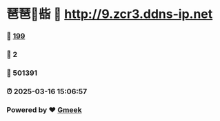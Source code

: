 # 琶琶🔭啙 :link: http://9.zcr3.ddns-ip.net 
### :page_facing_up: [199](http://9.zcr3.ddns-ip.net/tag.html) 
### :speech_balloon: 2 
### :hibiscus: 501391 
### :alarm_clock: 2025-03-16 15:06:57 
### Powered by :heart: [Gmeek](https://github.com/Meekdai/Gmeek)
